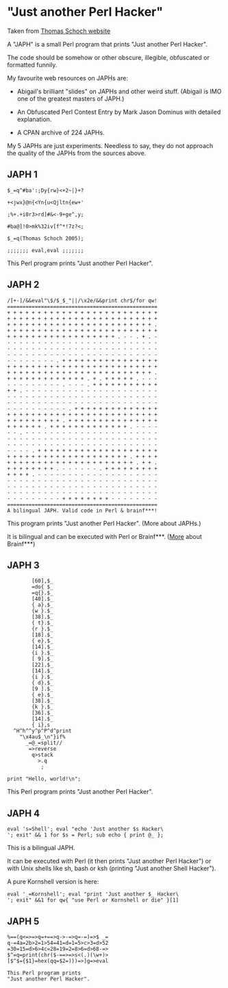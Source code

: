 # "Just another Perl Hacker"

Taken from [Thomas Schoch website](http://retas.de/thomas/computer/programs/useless/index.html)

A "JAPH" is a small Perl program that prints
"Just another Perl Hacker".

The code should be somehow or other obscure,
illegible, obfuscated or formatted funnily.

My favourite web resources on JAPHs are:

*  Abigail's brilliant "slides" on JAPHs and
   other weird stuff. (Abigail is IMO one of
   the greatest masters of JAPH.)

*  An Obfuscated Perl Contest Entry by Mark
   Jason Dominus with detailed explanation.

*  A CPAN archive of 224 JAPHs.

My 5 JAPHs are just experiments. Needless to
say, they do not approach the quality of the
JAPHs from the sources above.

## JAPH 1
```
$_=q^#ba':;Dy{rw}<+2~|}+?

+<jwx}@n{<Yn{u<Qjltn{ew+'

;%+.+i0r3>rd]#&<-9+ge^,y;

#ba@]!0>mk%32iv[f^*!7z?<;

$_=q(Thomas Schoch 2005);

;;;;;;; eval,eval ;;;;;;;
```
This Perl program prints
"Just another Perl Hacker".

## JAPH 2
```
/[+-]/&&eval"\$/$_$_"||/\x2e/&&print chr$/for qw!
=================================================
+ + + + + + + + + + + + + + + + + + + + + + + + +
+ + + + + + + + + + + + + + + + + + + + + + + + +
+ + + + + + + + + + + + + + + + + + + + + + + + .
+ + + + + + + + + + + + + + + + + + + + + + + + +
+ + + + + + + + + + + + + + + + + + . - - . + . -
- - - - - - - - - - - - - - - - - - - - - - - - -
- - - - - - - - - - - - - - - - - - - - - - - - -
- - - - - - - - - - - - - - - - - - - - - - - - -
- - - - - - - - . + + + + + + + + + + + + + + + +
+ + + + + + + + + + + + + + + + + + + + + + + + +
+ + + + + + + + + + + + + + + + + + + + + + + + .
+ + + + + + + + + + + + + . + . + + + + + . - - -
- - - - - - - - - . - - - . + + + + + + + + + + +
+ + . - - - - - - - - - - - - - - - - - - - - - -
- - - - - - - - - - - - - - - - - - - - - - - - -
- - - - - - - - - - - - - - - - - - - - - - - - -
- - - - - - - - - - . + + + + + + + + + + + + + +
+ + + + + + + + + + + + + + + + + + + + + + + + +
+ + + + + + + + + . + + + + + + + + + + + + + + +
+ + + + + + . + + + + + + + + + + + + + . - - - -
- - . - - - - - - - - - - - - - - - - - - - - - -
- - - - - - - - - - - - - - - - - - - - - - - - -
- - - - - - - - - - - - - - - - - - - - - - - - -
- - - - . + + + + + + + + + + + + + + + + + + + +
+ + + + + + + + + + + + + + + + + + + + . + + + +
+ + + + + + + + + + + + + + + + + + + + + . + + .
+ + + + + + + + . - - - - - - . + + + + + + + + +
+ + + + . - - - - - - - - - - - - - - - - - - - -
- - - - - - - - - - - - - - - - - - - - - - - - -
- - - - - - - - - - - - - - - - - - - - - - - - -
- - - - - - - - - - - - - - - - - - - - - - - - -
- - - - - - - - - + + + + + + + + - - - - - - - -
=================================================
A bilingual JAPH. Valid code in Perl & brainf***!
```
 This program prints
"Just another Perl Hacker".
(More about JAPHs.)

It is bilingual and can be
executed with Perl or Brainf***.
([More](http://www.iwriteiam.nl/Ha_BF.html) about Brainf***)

## JAPH 3
```
        [60],$_
        =do{ $_
        =q{}.$_
        [40].$_
        { a}.$_
        {w }.$_
        [38].$_
        { t}.$_
        {r }.$_
        [18].$_
        { e}.$_
        [14].$_
        {i }.$_
        [ 9].$_
        [22].$_
        [14].$_
        {i }.$_
        { d}.$_
        [9 ].$_
        { e}.$_
        [38].$_
        {k }.$_
        [36].$_
        [14].$_
        { i},s
  ^H^h^^y^p^P^d^print
    "\x4au$_\n"}if%
      _=@_=split//
       =>reverse
        q>stack
          >.q
           ;

print "Hello, world!\n";
```
This Perl program prints
"Just another Perl Hacker".

## JAPH 4
```
eval 's=Shell'; eval "echo 'Just another $s Hacker\
'; exit" && 1 for $s = Perl; sub echo { print @_ };
```

This is a bilingual JAPH.

It can be executed with Perl (it then
prints "Just another Perl Hacker") or
with Unix shells like sh, bash or ksh
(printing "Just another Shell Hacker").

 A pure Kornshell version is here:

```
eval '_=Kornshell'; eval "print 'Just another $_ Hacker\
'; exit" &&1 for qw{ "use Perl or Kornshell or die" }[1]
```

## JAPH 5
```
%==(q<=>=>q=+==>q->-=>q=-=)=>$ _=
q-=4a=2b>2=1>54=41=d=1=5>c>3=d>52
=30=15=d>6>4c=28=19=2=8>6=d>68-=>
$^=q=print(chr($-==>=>s<(.)(\w+)>
[$^$={$1}=hex(qq=$2=)))=>]g=>eval

This Perl program prints
"Just another Perl Hacker".
```

